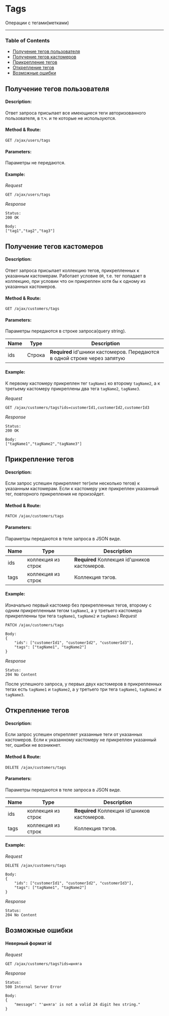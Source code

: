 # Tags
Операции с тегами(метками)
___
### Table of Contents
* [Получение тегов пользователя](#getting-tags-user)
* [Получение тегов кастомеров](#getting-tags-customers)
* [Прикрепление тегов](#attaching-tags)
* [Открепление тегов](#detaching-tags)
* [Возможные ошибки](#error)


## Получение тегов пользователя <a id="getting-tags-user"></a>

#### Description:
Ответ запроса присылает все имеющиеся теги авторизованного пользователя, в т.ч. и те которые не используются.

#### Method & Route:
```http
GET /ajax/users/tags
```

#### Parameters:
Параметры не передаются.

#### Example:
*Request*
```http
GET /ajax/users/tags
```
*Response*
```http
Status:
200 OK

Body:
["tag1","tag2","tag3"]
```



## Получение тегов кастомеров<a id="getting-tags-customers"></a>
#### Description:
Ответ запроса присылает коллекцию тегов, прикрепленных к указанным кастомерам. Работает условие `OR`, т.е. тег попадает в коллекцию, при условии что он прикреплен хотя бы к одному из указанных кастомеров.

#### Method & Route:
```http
GET /ajax/customers/tags
```

#### Parameters:
Параметры передаются в строке запроса(query string).

| **Name** | **Type** | **Description**|  
|----------|----------|----------------|  
| ids  | Строка | **Required** id'шники кастомеров. Передаются в одной строке через  запятую |

#### Example:
К первому кастомеру прикреплен тег `tagName1` ко второму `tagName2`, а к третьему кастомеру прикреплены два тега `tagName2`, `tagName3`.

*Request*
```http
GET /ajax/customers/tags?ids=customerId1,customerId2,customerId3
```
*Response*
```http
Status:
200 OK

Body:
["tagName1","tagName2","tagName3"]
```


## Прикрепление тегов <a id="attaching-tags"></a>
#### Description:
Если запрос успешен прикрепляет тег(или несколько тегов) к указанным кастомерам. Если к кастомеру уже прикреплен указанный тег, повторного прикрепления не произойдет.

#### Method & Route:
```http
PATCH /ajax/customers/tags
```

#### Parameters:
Параметры передаются в теле запроса в JSON виде.

| **Name** | **Type** | **Description**|  
|----------|----------|----------------|  
| ids  | коллекция из строк | **Required** Коллекция id'шников кастомеров. |
| tags | коллекция из строк | Коллекция тэгов.

#### Example:
Изначально первый кастомер без прекрепленных тегов, второму с одним прикрепленным тегом `tagName1`, а у третьего кастомера прикрепленны три тега `tagName1`, `tagName2` и `tagName3`
*Request*
``` http
PATCH /ajax/customers/tags

Body:
{
    "ids": ["customerId1", "customerId2", "customerId3"],
    "tags": ["tagName1", "tagName2"]
}
```
*Response*
``` http
Status:
204 No Content
```
После успешного запроса, у первых двух кастомеров в прикрепленных тегах есть `tagName1` и `tagName2`, а у третьего три тега `tagName1`, `tagName2` и `tagName3`.


## Открепление тегов<a id="detaching-tags"></a>
#### Description:
Если запрос успешен открепляет указанные теги от указанных кастомеров. Если к указанному кастомеру не прикреплен указанный тег, ошибки не возникнет.

#### Method & Route:
```http
DELETE /ajax/customers/tags
```

#### Parameters:
Параметры передаются в теле запроса в JSON виде.

| **Name** | **Type** | **Description**|  
|----------|----------|----------------|  
| ids  | коллекция из строк | **Required** Коллекция id'шников кастомеров. |
| tags | коллекция из строк | Коллекция тэгов.

#### Example:
*Request*
``` http
DELETE /ajax/customers/tags

Body:
{
    "ids": ["customerId1", "customerId2", "customerId3"],
    "tags": ["tagName1", "tagName2"]
}
```
*Response*
``` http
Status:
204 No Content
```

## Возможные ошибки <a id="error"></a>
#### Неверный формат id

*Request*
``` http
GET /ajax/customers/tags?ids=шняга
```
*Response*
``` http
Status:
500 Internal Server Error

Body:
{
    "message": "'шняга' is not a valid 24 digit hex string."
}
```
